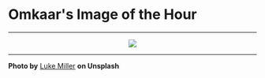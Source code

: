 # Omkaar's Image of the Hour

---

<div align="center">

<a href="https://unsplash.com/photos/a-green-car-drives-through-a-dark-tunnel-cMzssgQLwTA">
  <img src="https://images.unsplash.com/photo-1749746797402-158123ec2d32?crop=entropy&cs=tinysrgb&fit=max&fm=jpg&ixid=M3w3NjA2Nzh8MHwxfHJhbmRvbXx8fHx8fHx8fDE3NTIwMjI4MDB8&ixlib=rb-4.1.0&q=80&w=1080" style="max-width:100%; height:auto;">
</a>



</div>

---

**Photo by** [Luke Miller](https://unsplash.com/@bylukemiller) **on Unsplash**
